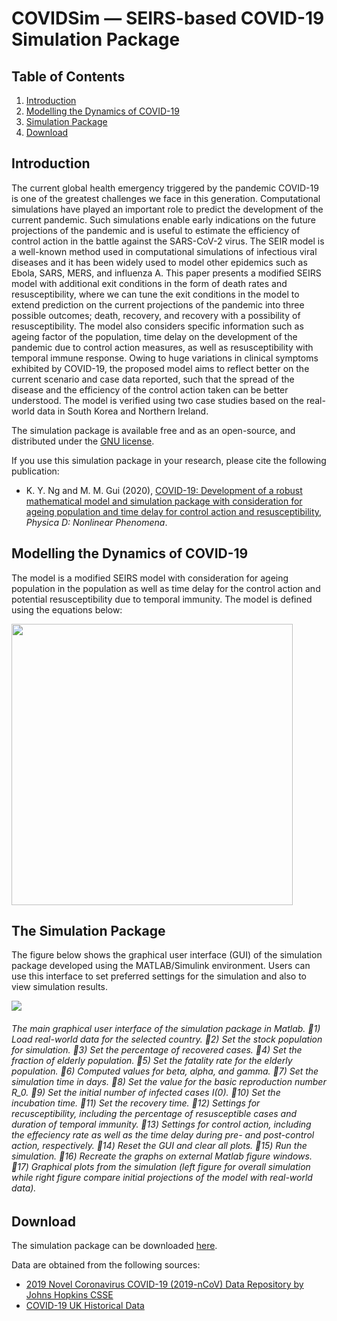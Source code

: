 # COVIDSim — SEIRS-based COVID-19 Simulation Package #

## Table of Contents ##
  1. [Introduction](#introduction)
  2. [Modelling the Dynamics of COVID-19](#modelling-the-dynamics-of-covid-19)
  3. [Simulation Package](#the-simulation-package)
  4. [Download](#download)


## Introduction ##
The current global health emergency triggered by the pandemic COVID-19 is one of the greatest challenges we face in this generation. Computational simulations have played an important role to predict the development of the current pandemic. Such simulations enable early indications on the future projections of the pandemic and is useful to estimate the efficiency of control action in the battle against the SARS-CoV-2 virus. The SEIR model is a well-known method used in computational simulations of infectious viral diseases and it has been widely used to model other epidemics such as Ebola, SARS, MERS, and influenza A. This paper presents a modified SEIRS model with additional exit conditions in the form of death rates and resusceptibility, where we can tune the exit conditions in the model to extend prediction on the current projections of the pandemic into three possible outcomes; death, recovery, and recovery with a possibility of resusceptibility. The model also considers specific information such as ageing factor of the population, time delay on the development of the pandemic due to control action measures, as well as resusceptibility with temporal immune response. Owing to huge variations in clinical symptoms exhibited by COVID-19, the proposed model aims to reflect better on the current scenario and case data reported, such that the spread of the disease and the efficiency of the control action taken can be better understood. The model is verified using two case studies based on the real-world data in South Korea and Northern Ireland.

The simulation package is available free and as an open-source, and distributed under the [GNU license](https://en.wikipedia.org/wiki/GNU_General_Public_License).

If you use this simulation package in your research, please cite the following publication:
- K. Y. Ng and M. M. Gui (2020), [COVID-19: Development of a robust mathematical model and simulation package with consideration for ageing population and time delay for control action and resusceptibility](https://doi.org/10.1016/j.physd.2020.132599), *Physica D: Nonlinear Phenomena*.


## Modelling the Dynamics of COVID-19 ##
The model is a modified SEIRS model with consideration for ageing population in the population as well as time delay for the control action and potential resusceptibility due to temporal immunity. The model is defined using the equations below:

<img src="/COVID_model.png" width="450">


## The Simulation Package ##
The figure below shows the graphical user interface (GUI) of the simulation package developed using the MATLAB/Simulink environment. Users can use this interface to set preferred settings for the simulation and also to view simulation results.

![](/GUI_COVID.png)
###### The main graphical user interface of the simulation package in Matlab. 􏰀1) Load real-world data for the selected country. 􏰀2) Set the stock population for simulation. 􏰀3) Set the percentage of recovered cases. 􏰀4) Set the fraction of elderly population. 􏰀5) Set the fatality rate for the elderly population. 􏰀6) Computed values for beta, alpha, and gamma. 􏰀7) Set the simulation time in days. 􏰀8) Set the value for the basic reproduction number *R_0*. 􏰀9) Set the initial number of infected cases *I(0)*. 􏰀10) Set the incubation time. 􏰀11) Set the recovery time. 􏰀12) Settings for recusceptibility, including the percentage of resusceptible cases and duration of temporal immunity. 􏰀13) Settings for control action, including the effeciency rate as well as the time delay during pre- and post-control action, respectively. 􏰀14) Reset the GUI and clear all plots. 􏰀15) Run the simulation. 􏰀16) Recreate the graphs on external Matlab figure windows. 􏰀17) Graphical plots from the simulation (left figure for overall simulation while right figure compare initial projections of the model with real-world data). ######  


## Download ##
The simulation package can be downloaded [here](https://github.com/nkymark/COVIDSIM).



Data are obtained from the following sources:
* [2019 Novel Coronavirus COVID-19 (2019-nCoV) Data Repository by Johns Hopkins CSSE](https://github.com/CSSEGISandData/COVID-19)
* [COVID-19 UK Historical Data](https://github.com/tomwhite/covid-19-uk-data)
